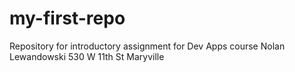 # my-first-repo
Repository for introductory assignment for Dev Apps course
Nolan Lewandowski 530 W 11th St Maryville
